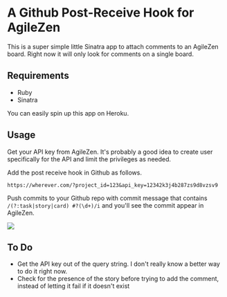 A Github Post-Receive Hook for AgileZen
=======================================

This is a super simple little Sinatra app to attach comments to an AgileZen board. Right now 
it will only look for comments on a single board.

Requirements
------------

* Ruby
* Sinatra 

You can easily spin up this app on Heroku. 

Usage
-----

Get your API key from AgileZen. It's probably a good idea to create user specifically for
the API and limit the privileges as needed.

Add the post receive hook in Github as follows.

```
https://wherever.com/?project_id=123&api_key=12342k3j4b287zs9d8vzsv9
```

Push commits to your Github repo with commit message that contains `/(?:task|story|card) #?(\d+)/i` and you'll see the commit appear in AgileZen.

<img src='https://github.com/MarkBorcherding/agilezen-github-post-receive-hook/wiki/screenshot.png'/>

To Do
-----
* Get the API key out of the query string. I don't really know a better way to do it right now.
* Check for the presence of the story before trying to add the comment, instead of letting it fail if it doesn't exist






